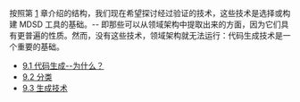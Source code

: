按照第 [1](../ch1/0.md) 章介绍的结构，我们现在希望探讨经过验证的技术，这些技术是选择或构建 MDSD 工具的基础。-- 即那些可以从领域架构中提取出来的方面，因为它们具有更普遍的性质。然而，没有这些技术，领域架构就无法运行：代码生成技术是一个重要的基础。

* [9.1 代码生成--为什么？](1.md)
* [9.2 分类](2.md)
* [9.3 生成技术](3.md)
